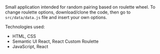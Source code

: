 Small application intended for random pairing based on roulette wheel.
To change roulette options, download/clone the code, then go to `src/data/data.js` file and insert your own options.

Technologies used:
- HTML, CSS
- Semantic UI React, React Custom Roulette
- JavaScript, React
